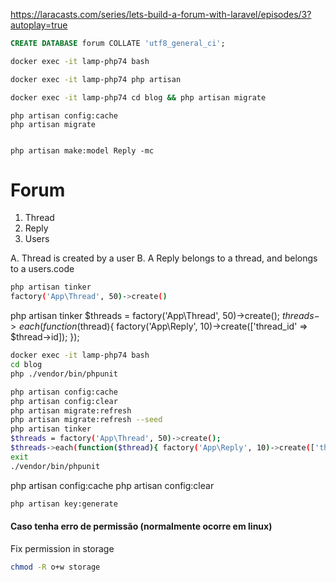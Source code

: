 
https://laracasts.com/series/lets-build-a-forum-with-laravel/episodes/3?autoplay=true


```sql
CREATE DATABASE forum COLLATE 'utf8_general_ci';
```


```bash
docker exec -it lamp-php74 bash
```



```bash
docker exec -it lamp-php74 php artisan 
```


```bash
docker exec -it lamp-php74 cd blog && php artisan migrate
```

```
php artisan config:cache
php artisan migrate


php artisan make:model Reply -mc

```


# Forum 
1. Thread
2. Reply
3. Users



A. Thread is created by a user
B. A Reply belongs to a thread, and belongs to a users.code 

```bash
php artisan tinker
factory('App\Thread', 50)->create()
```



php artisan tinker
$threads = factory('App\Thread', 50)->create();
$threads->each(function($thread){ factory('App\Reply', 10)->create(['thread_id' => $thread->id]); });

 
 ```bash
 docker exec -it lamp-php74 bash
 cd blog
 php ./vendor/bin/phpunit
 ```



 ```bash
php artisan config:cache
php artisan config:clear
php artisan migrate:refresh 
php artisan migrate:refresh --seed
php artisan tinker
$threads = factory('App\Thread', 50)->create();
$threads->each(function($thread){ factory('App\Reply', 10)->create(['thread_id' => $thread->id]); });
exit
./vendor/bin/phpunit
 ```
php artisan config:cache
php artisan config:clear




```bash
php artisan key:generate  
```

#### Caso tenha erro de permissão (normalmente ocorre em linux)   
Fix permission in storage   
```bash 
chmod -R o+w storage
```



